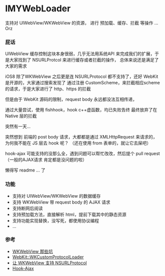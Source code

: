 # IMYWebLoader

支持对 UIWebView/WKWebView 的资源， 进行 预加载、缓存、拦截 等操作 ... Orz

### 屁话
UIWebView 缓存控制这块本身很弱，几乎无法用系统API 来完成我们的扩展，于是大家找到了 NSURLProtcol 来进行缓存或者拦截的操作， 总体来说还是满足了大家的需求

iOS8 除了WKWebView 之后更是连 NSURLProtocol 都不支持了，还好 WebKit 是开源的，大家通过搜索发现了 通过注册 CustomScheme，来拦截相应scheme的请求，于是大家进行了 http、https 的拦截

但是由于 WebKit 源码的限制，request body 永远都没法互相传递，

通过大量尝试，使用 fishhook，hook c++虚函数，均已失败告终 最终放弃了在 Native 层的拦截

突然有一天...

突然想到 前端的 post body 请求，大都都是通过 XMLHttpRequest 来请求的，为何我不能在 JS 层去 hook 呢？ （还在使用 from 表单的，就让它去屎吧）

hook-ajax 可能支持的没那么全，遇到问题可以帮忙改改，然后提个 pull request （一般的AJAX请求 肯定都是没问题的啦）

懒得写 readme ... 了

### 功能

- 支持对 UIWebView/WKWebView 的数据缓存
- 支持 WKWebView 带 request body 的 AJAX 请求
- 支持断网后阅读
- 支持预加载方法，直接解析 html，提前下载其中的静态资源
- 支持功能实现替换，没写死，都使用协议编程
- ...

### 参考

- [WKWebView 那些坑](https://mp.weixin.qq.com/s/rhYKLIbXOsUJC_n6dt9UfA)<br/>
- [WebKit::WKCustomProtocolLoader](https://github.com/WebKit/webkit/blob/11c7bf06fa29f362a5ebd620bca4b703dc7f733a/Source/WebKit2/UIProcess/Cocoa/LegacyCustomProtocolManagerClient.mm#L51)
- [让 WKWebView 支持 NSURLProtocol](https://blog.yeatse.com/2016/10/26/support-nsurlprotocol-in-wkwebview)
- [Hook-Ajax](https://github.com/wendux/Ajax-hook)
